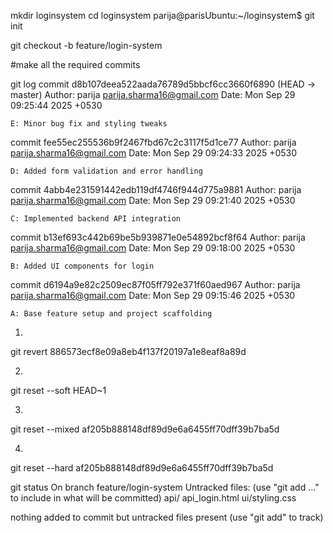 mkdir loginsystem
cd loginsystem
parija@parisUbuntu:~/loginsystem$ git init

git checkout -b feature/login-system

#make all the required  commits 

git log 
commit d8b107deea522aada76789d5bbcf6cc3660f6890 (HEAD -> master)
Author: parija <parija.sharma16@gmail.com>
Date:   Mon Sep 29 09:25:44 2025 +0530

    E: Minor bug fix and styling tweaks

commit fee55ec255536b9f2467fbd67c2c3117f5d1ce77
Author: parija <parija.sharma16@gmail.com>
Date:   Mon Sep 29 09:24:33 2025 +0530

    D: Added form validation and error handling

commit 4abb4e231591442edb119df4746f944d775a9881
Author: parija <parija.sharma16@gmail.com>
Date:   Mon Sep 29 09:21:40 2025 +0530

    C: Implemented backend API integration

commit b13ef693c442b69be5b939871e0e54892bcf8f64
Author: parija <parija.sharma16@gmail.com>
Date:   Mon Sep 29 09:18:00 2025 +0530

    B: Added UI components for login

commit d6194a9e82c2509ec87f05ff792e371f60aed967
Author: parija <parija.sharma16@gmail.com>
Date:   Mon Sep 29 09:15:46 2025 +0530

    A: Base feature setup and project scaffolding
    
1.
git revert 886573ecf8e09a8eb4f137f20197a1e8eaf8a89d

2.
git reset --soft HEAD~1

3.
git reset --mixed af205b888148df89d9e6a6455ff70dff39b7ba5d

4.
git reset --hard af205b888148df89d9e6a6455ff70dff39b7ba5d


git status
On branch feature/login-system
Untracked files:
  (use "git add <file>..." to include in what will be committed)
	api/
	api_login.html
	ui/styling.css

nothing added to commit but untracked files present (use "git add" to track)


